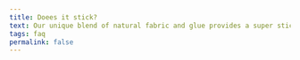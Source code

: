 ```yaml
---
title: Doees it stick?
text: Our unique blend of natural fabric and glue provides a super sticky tape that doesn't budge during long hard workouts but comes off without damaging skin when finished.
tags: faq
permalink: false
---
```

